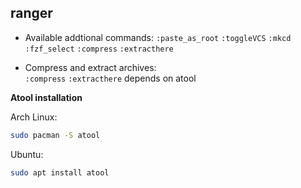 ## ranger

- Available addtional commands:
   `:paste_as_root` `:toggleVCS` `:mkcd` `:fzf_select` `:compress` `:extracthere`

- Compress and extract archives: <br>
`:compress` `:extracthere` depends on atool

**Atool installation**

  Arch Linux:
  
  ```bash
  sudo pacman -S atool
  ```
  
  Ubuntu:
  
  ```bash
  sudo apt install atool
  ```
